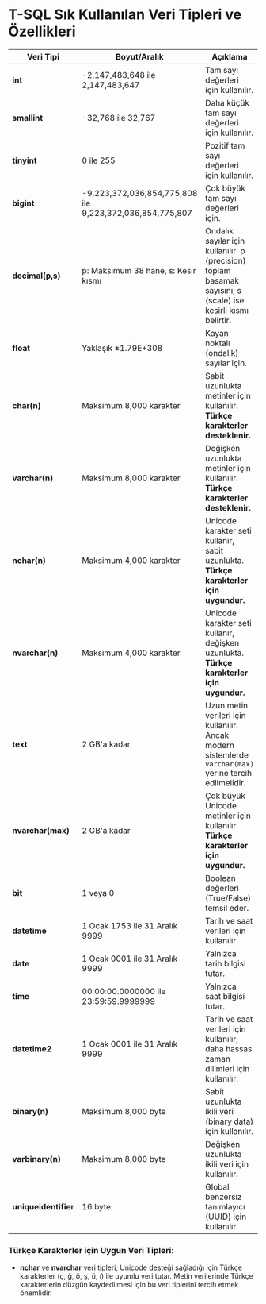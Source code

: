 # T-SQL Sık Kullanılan Veri Tipleri ve Özellikleri

| Veri Tipi       | Boyut/Aralık                 | Açıklama                                                                                          |
|-----------------|------------------------------|---------------------------------------------------------------------------------------------------|
| **int**         | -2,147,483,648 ile 2,147,483,647 | Tam sayı değerleri için kullanılır.                                                               |
| **smallint**    | -32,768 ile 32,767             | Daha küçük tam sayı değerleri için kullanılır.                                                    |
| **tinyint**     | 0 ile 255                     | Pozitif tam sayı değerleri için kullanılır.                                                       |
| **bigint**      | -9,223,372,036,854,775,808 ile 9,223,372,036,854,775,807 | Çok büyük tam sayı değerleri için.                                                                |
| **decimal(p,s)**| p: Maksimum 38 hane, s: Kesir kısmı | Ondalık sayılar için kullanılır. p (precision) toplam basamak sayısını, s (scale) ise kesirli kısmı belirtir. |
| **float**       | Yaklaşık ±1.79E+308           | Kayan noktalı (ondalık) sayılar için.                                                             |
| **char(n)**     | Maksimum 8,000 karakter       | Sabit uzunlukta metinler için kullanılır. **Türkçe karakterler desteklenir.**                       |
| **varchar(n)**  | Maksimum 8,000 karakter       | Değişken uzunlukta metinler için kullanılır. **Türkçe karakterler desteklenir.**                   |
| **nchar(n)**    | Maksimum 4,000 karakter       | Unicode karakter seti kullanır, sabit uzunlukta. **Türkçe karakterler için uygundur.**            |
| **nvarchar(n)** | Maksimum 4,000 karakter       | Unicode karakter seti kullanır, değişken uzunlukta. **Türkçe karakterler için uygundur.**         |
| **text**        | 2 GB'a kadar                  | Uzun metin verileri için kullanılır. Ancak modern sistemlerde `varchar(max)` yerine tercih edilmelidir. |
| **nvarchar(max)**| 2 GB'a kadar                  | Çok büyük Unicode metinler için kullanılır. **Türkçe karakterler için uygundur.**                  |
| **bit**         | 1 veya 0                      | Boolean değerleri (True/False) temsil eder.                                                       |
| **datetime**    | 1 Ocak 1753 ile 31 Aralık 9999 | Tarih ve saat verileri için kullanılır.                                                           |
| **date**        | 1 Ocak 0001 ile 31 Aralık 9999 | Yalnızca tarih bilgisi tutar.                                                                     |
| **time**        | 00:00:00.0000000 ile 23:59:59.9999999 | Yalnızca saat bilgisi tutar.                                                                     |
| **datetime2**   | 1 Ocak 0001 ile 31 Aralık 9999 | Tarih ve saat verileri için kullanılır, daha hassas zaman dilimleri için kullanılır.               |
| **binary(n)**   | Maksimum 8,000 byte           | Sabit uzunlukta ikili veri (binary data) için kullanılır.                                         |
| **varbinary(n)**| Maksimum 8,000 byte           | Değişken uzunlukta ikili veri için kullanılır.                                                    |
| **uniqueidentifier**| 16 byte                  | Global benzersiz tanımlayıcı (UUID) için kullanılır.                                              |

### Türkçe Karakterler için Uygun Veri Tipleri:
- **nchar** ve **nvarchar** veri tipleri, Unicode desteği sağladığı için Türkçe karakterler (ç, ğ, ö, ş, ü, ı) ile uyumlu veri tutar. Metin verilerinde Türkçe karakterlerin düzgün kaydedilmesi için bu veri tiplerini tercih etmek önemlidir.
